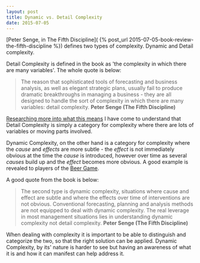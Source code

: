```yaml
---
layout: post
title: Dynamic vs. Detail Complexity
date: 2015-07-05
---
```


[Peter Senge, in The Fifth Discipline](
{% post_url 2015-07-05-book-review-the-fifth-discipline %}) defines two types 
of complexity. Dynamic and Detail complexity.

<!--more-->

Detail Complexity is defined in the book as 'the complexity in which there
are many variables'. The whole quote is below:

> The reason that sophisticated tools of forecasting and business analysis, as
> well as elegant strategic plans, usually fail to produce dramatic
> breakthroughs in managing a business - they are all designed to handle the
> sort of complexity in which there are many variables: detail complexity.
> **Peter Senge (The Fifth Discipline)**

[Researching more into what this
means](https://hbr.org/2013/09/our-self-inflicted-complexity/) I have come to
understand that Detail Complexity is simply a category for complexity where
there are lots of variables or moving parts involved.

Dynamic Complexity, on the other hand is a category for complexity where the
_cause_ and _effects_ are more subtle - the _effect_ is not immediately obvious
at the time the _cause_ is introduced, however over time as several _causes_
build up and the _effect_ becomes more obvious. A good example is revealed to
players of the [Beer
Game](http://newsoffice.mit.edu/2012/manufacturing-beer-game-0503).

A good quote from the book is below:

> The second type is dynamic complexity, situations where cause and effect are
> subtle and where the effects over time of interventions are not obvious.
> Conventional forecasting, planning and analysis methods are not equipped to
> deal with dynamic complexity. The real leverage in most management situations
> lies in understanding dynamic complexity not detail complexity.  **Peter
> Senge (The Fifth Discipline)**

When dealing with complexity it is important to be able to distinguish and
categorize the two, so that the right solution can be applied. Dynamic
Complexity, by its' nature is harder to see but having an awareness of what it
is and how it can manifest can help address it.
